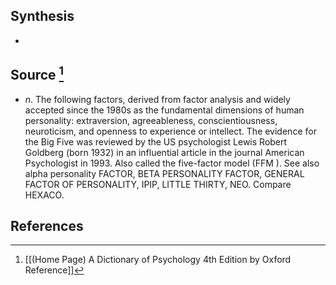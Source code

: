 ## Synthesis
- 
## Source [^1]
- $n$. The following factors, derived from factor analysis and widely accepted since the 1980s as the fundamental dimensions of human personality: extraversion, agreeableness, conscientiousness, neuroticism, and openness to experience or intellect. The evidence for the Big Five was reviewed by the US psychologist Lewis Robert Goldberg (born 1932) in an influential article in the journal American Psychologist in 1993. Also called the five-factor model (FFM ). See also alpha personality FACTOR, BETA PERSONALITY FACTOR, GENERAL FACTOR OF PERSONALITY, IPIP, LITTLE THIRTY, NEO. Compare HEXACO.
## References

[^1]: [[(Home Page) A Dictionary of Psychology 4th Edition by Oxford Reference]]